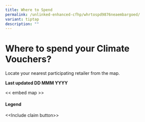 ```yaml
---
title: Where to Spend
permalink: /unlinked-enhanced-cfhp/whrtospd9876neaembargoed/
variant: tiptap
description: ""
---
```

<h1>Where to spend your Climate Vouchers?</h1>
<p>Locate your nearest participating retailer from the map.</p>
<p><strong>Last updated DD MMM YYYY</strong>
</p>
<p>&lt;&lt; embed map &gt;&gt;</p>
<p></p>
<h4>Legend</h4>
<p></p>
<p>&lt;&lt;Include claim button&gt;&gt;</p>
<p></p>
